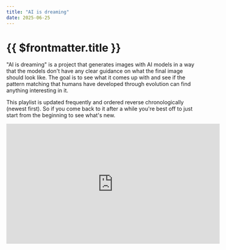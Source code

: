```yaml
---
title: "AI is dreaming"
date: 2025-06-25
---
```


# {{ $frontmatter.title }}

"AI is dreaming" is a project that generates images with AI models in a way that the models don't have any clear guidance on what the final image should look like. The goal is to see what it comes up with and see if the pattern matching that humans have developed through evolution can find anything interesting in it.

This playlist is updated frequently and ordered reverse chronologically (newest first). So if you come back to it after a while you're best off to just start from the beginning to see what's new.

<iframe width="560" height="315" src="https://www.youtube.com/embed/videoseries?si=GQ8DlfD-fDUp0l-F&amp;list=PLe7pPjLTMY18DFCz483HcHoS4xTNqA0pJ" title="YouTube video player" frameborder="0" allow="accelerometer; autoplay; clipboard-write; encrypted-media; gyroscope; picture-in-picture; web-share" referrerpolicy="strict-origin-when-cross-origin" allowfullscreen></iframe>

